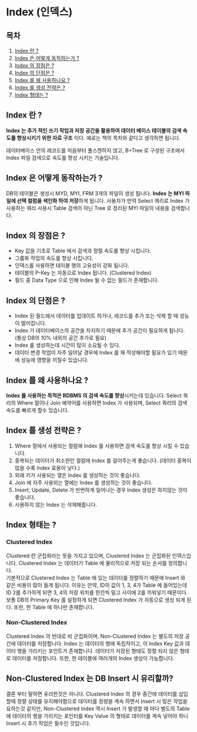 # Index (인덱스)

## 목차
1. [Index 란 ?](#Index-란-?)
2. [Index 은 어떻게 동작하는가 ?](#Index-은-어떻게-동작하는가-?)
3. [Index 의 장점은 ?](#Index-의-장점은-?)
4. [Index 의 단점은 ?](#Index-의-단점은-?)
5. [Index 를 왜 사용하나요 ?](#Index-를-왜-사용하나요-?)
6. [Index 를 생성 전략은 ?](#Index-를-생성-전략은-?)
7. [Index 형태는 ?](#Index-형태는-?)

## Index 란 ?
**Index 는 추가 적인 쓰기 작업과 저장 공간을 활용하여 데이터 베이스 테이블의 검색 속도를 향상시키기 위한 자료 구조** 이다.
예로는 책의 목차와 같다고 생각하면 됩니다.

데이터베이스 안의 레코드를 처음부터 풀스캔하지 않고, B+Tree 로 구성된 구조에서 Index 파일 검색으로 속도를 향상 시키는 기술입니다.

## Index 은 어떻게 동작하는가 ?
DB의 테이블은 생성시 MYD, MYI, FRM 3개의 파일이 생성 됩니다.
**Index 는 MYI 파일에 선택 컬럼을 색인화 하여 저장**하게 됩니다.
사용자가 만약 Select 쿼리로 Index 가 사용하는 쿼리 사용시 Table 검색이 아닌 Tree 로 정리된 MYI 파일의 내용을 검색합니다.

## Index 의 장점은 ?
- Key 값을 기초로 Table 에서 검색과 정렬 속도롤 향상 시킵니다.
- 그룹화 작업의 속도를 향상 시킵니다.
- 인덱스를 사용하면 테이블 행의 고유성이 강화 됩니다.
- 테이블의 P-Key 는 자동으로 Index 됩니다. (Clustered Index)
- 필드 중 Data Type 으로 인해 Index 될 수 없는 필드가 존재합니다.

## Index 의 단점은 ?

- Index 된 필드에서 데이터를 업데이트 하거나, 레코드를 추가 또는 삭제 할 때 성능이 떨어집니다.
- Index 가 데이터베이스의 공간을 차지하기 때문에 추가 공간이 필요하게 됩니다. (통상 DB의 10% 내외의 공간 추가로 필요)
- Index 를 생성하는데 시간이 많이 소요될 수 있다.
- 데이터 변경 작업이 자주 일어날 경우에 Index 를 재 작성해야할 필요가 있기 때문에 성능에 영향을 끼칠수 있습니다.

## Index 를 왜 사용하나요 ?
**Index 를 사용하는 목적은 RDBMS 의 검색 속도를 향상**시키는데 있습니다.
Select 쿼리의 Where 절이나 Join 예약어를 사용하면 Index 가 사용되며, Select 쿼리의 검색 속도를 빠르게 할수 있습니다.

## Index 를 생성 전략은 ?
1. Where 절에서 사용되는 컬럼에 Index 를 사용하면 검색 속도를 향상 시킬 수 있습니다.
2. 중복되는 데이터가 최소한인 컬럼에 Index 를 걸어주는게 좋습니다. (데이터 중복이 많을 수록 Index 효용이 낮다.)
3. 외래 키가 사용되는 열은 Index 를 생성하는 것이 좋습니다.
4. Join 에 자주 사용되는 열에는 Index 를 생성하는 것이 좋습니다.
5. Insert, Update, Delete 가 빈번하게 일어나는 경우 Index 생성은 하지않는 것이 좋습니다.
6. 사용하지 않는 Index 는 삭제해줍니다.

## Index 형태는 ?
### Clustered Index
Clustered 란 군집화라는 뜻을 가지고 있으며, Clustered Index 는 군집화된 인덱스입니다.
Clustered Index 는 데이터가 Table 에 물리적으로 저장 되는 순서를 정의합니다. <br>
기본적으로 Clustered Index 는 Table 에 있는 데이터를 정렬하기 때문에 Insert 와 같은 비용이 많이 들게 됩니다.
이유는 만약, ID의 값이 1, 3, 4가 Table 에 들어있는데 ID 2를 추가하게 되면 3, 4의 저장 위치를 한칸씩 밀고 사이에 2를 끼워넣기 때문이다.
보통 DB의 Primary Key 를 설정하게 되면 Clustered Index 가 자동으로 생성 되게 된다. 또한, 한 Table 에 하나만 존재합니다.
### Non-Clustered Index
Clustered Index 의 반대로 비 군집화이며, Non-Clustered Index 는 별도의 저장 공간에 데이터를 저장합니다.
Index 는 데이터의 행에 독립적이고, 이 Index Key 값과 데이터 행을 가리키는 포인트가 존재합니다.
데이터가 저장된 형태도 정렬 되지 않은 형태로 데이터를 저장합니다. 또한, 한 테이블에 여러개의 Index 생성이 가능합니다.

## Non-Clustered Index 는 DB Insert 시 유리할까?
결론 부터 말하면 유리한것은 아니다. Clustered Index 의 경우 중간에 데이터를 삽입 할때 정렬 상태를 유지해야함으로
데이터를 정령을 계속 하면서 Insert 시 많은 작업을 요하는것 같지만, Non-Clustered Index 역시 Insert 가 발생할 때 마다
별도의 Table 에 데이터의 행을 가리키는 포인터를 Key Value 의 형태로 데이터를 계속 넣어야 하니 Insert 시 추가 작업은 필수인 것입니다.